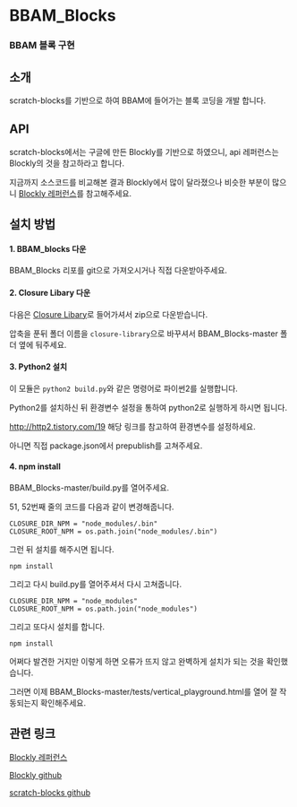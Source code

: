 # BBAM_Blocks
### BBAM 블록 구현
## 소개
scratch-blocks를 기반으로 하여 BBAM에 들어가는 블록 코딩을 개발  합니다.

## API
scratch-blocks에서는 구글에 만든 Blockly를 기반으로 하였으니, api 레퍼런스는 Blockly의 것을 참고하라고 합니다.

지금까지 소스코드를 비교해본 결과 Blockly에서 많이 달라졌으나 비슷한 부분이 많으니 [Blockly 레퍼런스](https://developers.google.com/blockly/reference/overview)를 참고해주세요.

## 설치 방법
#### 1. BBAM_blocks 다운

BBAM_Blocks 리포를 git으로 가져오시거나 직접 다운받아주세요.

#### 2. Closure Libary 다운
다음은 [Closure Libary](https://github.com/google/closure-library/)로 들어가셔서 zip으로 다운받습니다.

압축을 푼뒤 폴더 이름을 ```closure-library```으로 바꾸셔서 BBAM_Blocks-master 폴더 옆에 둬주세요.  

#### 3. Python2 설치

이 모듈은 ```python2 build.py```와 같은 명령어로 파이썬2를 실행합니다.

Python2를 설치하신 뒤 환경변수 설정을 통하여 python2로 실행하게 하시면 됩니다.

http://http2.tistory.com/19 해당 링크를 참고하여 환경변수를 설정하세요.

아니면 직접 package.json에서 prepublish를 고쳐주세요.

#### 4. npm install

BBAM_Blocks-master/build.py를 열어주세요.

51, 52번째 줄의 코드를 다음과 같이 변경해줍니다.
```
CLOSURE_DIR_NPM = "node_modules/.bin"
CLOSURE_ROOT_NPM = os.path.join("node_modules/.bin")
```
그런 뒤 설치를 해주시면 됩니다.

```
npm install
```
 그리고 다시 build.py를 열어주셔서 다시 고쳐줍니다.
```
CLOSURE_DIR_NPM = "node_modules"
CLOSURE_ROOT_NPM = os.path.join("node_modules")
```
그리고 또다시 설치를 합니다.
```
npm install
```
어쩌다 발견한 거지만 이렇게 하면 오류가 뜨지 않고 완벽하게 설치가 되는 것을 확인했습니다.

그러면 이제 BBAM_Blocks-master/tests/vertical_playground.html를 열어 잘 작동되는지 확인해주세요.

## 관련 링크

[Blockly 레퍼런스](https://developers.google.com/blockly/reference/overview)

[Blockly github](https://github.com/google/blockly)

[scratch-blocks github](https://github.com/LLK/scratch-blocks)
